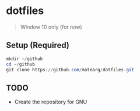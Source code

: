 # dotfiles

> Window 10 only (for now)

## Setup (Required)

```ps1
mkdir ~/github
cd ~/github
git clone https://github.com/matearg/dotfiles.git
```

## TODO

- Create the repository for GNU

